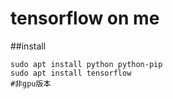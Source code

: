 tensorflow on me
=============
##install
```
sudo apt install python python-pip
sudo apt install tensorflow
#非gpu版本
```